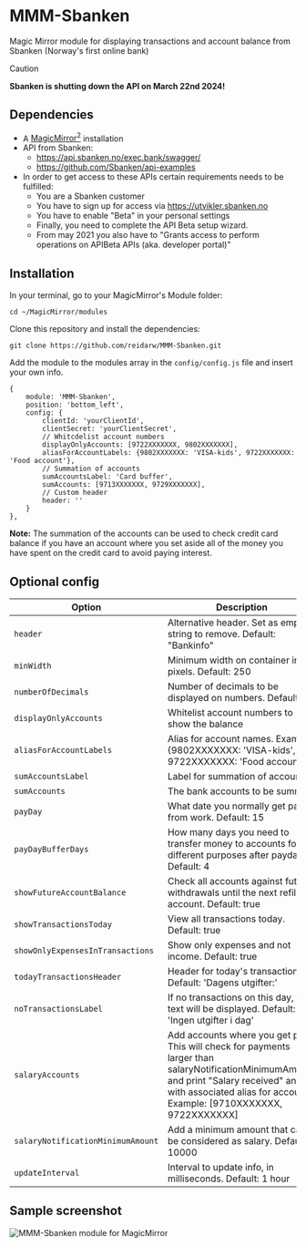 # MMM-Sbanken
Magic Mirror module for displaying transactions and account balance from Sbanken (Norway's first  online bank)

> [!CAUTION]
>  **Sbanken is shutting down the API on March 22nd 2024!**

## Dependencies
  * A [MagicMirror<sup>2</sup>](https://github.com/MichMich/MagicMirror) installation
  * API from Sbanken:
     * https://api.sbanken.no/exec.bank/swagger/
     * https://github.com/Sbanken/api-examples
  * In order to get access to these APIs certain requirements needs to be fulfilled:
     * You are a Sbanken customer
     * You have to sign up for access via https://utvikler.sbanken.no
     * You have to enable "Beta" in your personal settings
     * Finally, you need to complete the API Beta setup wizard.
     * From may 2021 you also have to "Grants access to perform operations on APIBeta APIs (aka. developer portal)"

## Installation

In your terminal, go to your MagicMirror's Module folder:
````
cd ~/MagicMirror/modules
````

Clone this repository and install the dependencies:
````
git clone https://github.com/reidarw/MMM-Sbanken.git
````

Add the module to the modules array in the `config/config.js` file
and insert your own info. 

```
{
    module: 'MMM-Sbanken',
    position: 'bottom_left',
    config: {
        clientId: 'yourClientId',
        clientSecret: 'yourClientSecret',
        // Whitcdelist account numbers
        displayOnlyAccounts: [9722XXXXXXX, 9802XXXXXXX],
        aliasForAccountLabels: {9802XXXXXXX: 'VISA-kids', 9722XXXXXXX: 'Food account'},
        // Summation of accounts
        sumAccountsLabel: 'Card buffer',
        sumAccounts: [9713XXXXXXX, 9729XXXXXXX],
        // Custom header
        header: '' 
    }
},
```
**Note:** 
The summation of the accounts can be used to check credit card balance if you have an account 
where you set aside all of the money you have spent on the credit card to avoid paying interest. 

## Optional config
| **Option** | **Description** |
| --- | --- |
| `header` | Alternative header. Set as empty string to remove. Default: "Bankinfo" |
| `minWidth` | Minimum width on container in pixels. Default: 250 |
| `numberOfDecimals` | Number of decimals to be displayed on numbers. Default: 2 |
| `displayOnlyAccounts` | Whitelist account numbers to show the balance |
| `aliasForAccountLabels` | Alias for account names. Example: {9802XXXXXXX: 'VISA-kids', 9722XXXXXXX: 'Food account'} |
| `sumAccountsLabel` | Label for summation of accounts |
| `sumAccounts` | The bank accounts to be summed |
| `payDay` | What date you normally get paid from work. Default: 15 |
| `payDayBufferDays` | How many days you need to transfer money to accounts for different purposes after payday. Default: 4 |
| `showFutureAccountBalance` | Check all accounts against future withdrawals until the next refill of account. Default: true |
| `showTransactionsToday` | View all transactions today. Default: true |
| `showOnlyExpensesInTransactions` | Show only expenses and not income. Default: true |
| `todayTransactionsHeader` | Header for today's transactions . Default: 'Dagens utgifter:' |
| `noTransactionsLabel` | If no transactions on this day, this text will be displayed. Default: 'Ingen utgifter i dag' |
| `salaryAccounts` | Add accounts where you get paid. This will check for payments larger than salaryNotificationMinimumAmount and print "Salary received" and with associated alias for account. Example: [9710XXXXXXX, 9722XXXXXXX] |
| `salaryNotificationMinimumAmount` | Add a minimum amount that can be considered as salary. Default: 10000 |
| `updateInterval` | Interval to update info, in milliseconds. Default: 1 hour |


## Sample screenshot

![MMM-Sbanken module for MagicMirror](screenshots/example.png "MMM-Sbanken module for MagicMirror")
               